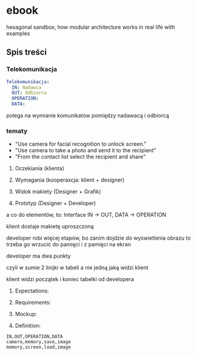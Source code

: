 # ebook
hexagonal sandbox, how modular architecture works in real life with examples

## Spis treści

### Telekomunikacja


```yml
Telekomunikacja:
  IN: Nadawca
  OUT: Odbiorca
  OPERATION:
  DATA:
```


polega na wymianie komunikatów pomiędzy nadawacą i odbiorcą




### tematy

+ "Use camera for facial recognition to unlock screen."
+ "Use camera to take a photo and send it to the recipient"
+ "From the contact list select the recipient and share"




1. Oczekiania (klienta)

2. Wymagania (kooperaxcja: klient + designer)

3. Widok makiety (Designer +  Grafik)

4. Prototyp (Designer + Developer)


a co do elementów, to:  Interface IN -> OUT, DATA -> OPERATION

klient dostaje makietę uproszczoną

developer robi więcej etapów, bo zanim dojdzie do wyswietlenia obrazu to trzeba go wrzucić do pamięci i z pamięci na ekran

developer ma dwa punkty

czyli w sumie 2 linijki w tabeli a nie jedną jaką widzi klient

klient widzi początek i koniec tabelki od developera





1. Expectations:


2. Requirements:


3. Mockup:


4. Definition:

```csv
IN,OUT,OPERATION,DATA
camera,memory,save,image
memory,screen,load,image
```



